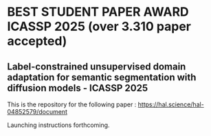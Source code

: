# BEST STUDENT PAPER AWARD ICASSP 2025 (over 3.310 paper accepted)

## Label-constrained unsupervised domain adaptation for semantic segmentation with diffusion models - ICASSP 2025

This is the repository for the following paper : https://hal.science/hal-04852579/document

Launching instructions forthcoming.
